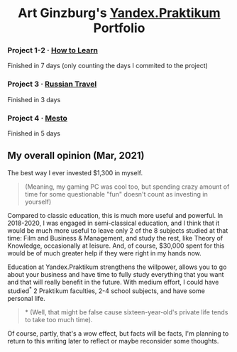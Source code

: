 <div align="center">

  # Art Ginzburg's [Yandex.Praktikum](https://praktikum.yandex.ru/) Portfolio

</div>

### Project 1-2 · [How to Learn](https://github.com/artginzburg/how-to-learn)

Finished in 7 days (only counting the days I commited to the project)

### Project 3 · [Russian Travel](https://github.com/artginzburg/russian-travel)

Finished in 3 days

### Project 4 · [Mesto](https://github.com/artginzburg/mesto)

Finished in 5 days



## My overall opinion (Mar, 2021)

The best way I ever invested $1,300 in myself.
> (Meaning, my gaming PC was cool too, but spending crazy amount of time for some questionable "fun" doesn't count as investing in yourself) 

Compared to classic education, this is much more useful and powerful. In 2018-2020, I was engaged in semi-classical education, and I think that it would be much more useful to leave only 2 of the 8 subjects studied at that time: Film and Business & Management, and study the rest, like Theory of Knowledge, occasionally at leisure. 
And, of course, $30,000 spent for this would be of much greater help if they were right in my hands now. 

Education at Yandex.Praktikum strengthens the willpower, allows you to go about your business and have time to fully study everything that you want and that will really benefit in the future. With medium effort, I could have studied<sup>*</sup> 2 Praktikum faculties, 2-4 school subjects, and have some personal life.
> \* (Well, that might be false cause sixteen-year-old's private life tends to take too much time).

Of course, partly, that's a wow effect, but facts will be facts, I'm planning to return to this writing later to reflect or maybe reconsider some thoughts.
